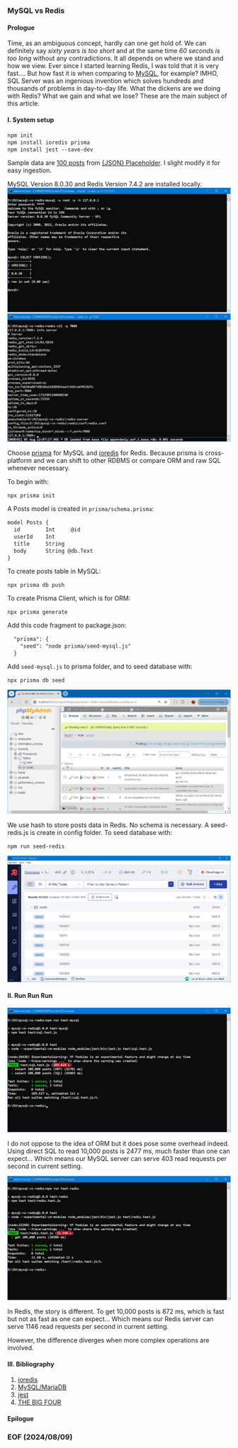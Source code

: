 ### MySQL vs Redis 


#### Prologue 
Time, as an ambiguous concept, hardly can one get hold of. We can definitely say *sixty years is too short* and at the same time *60 seconds is too long* without any contradictions. It all depends on where we stand and how we view. Ever since I started learning Redis, I was told that it is very fast.... But how fast it is when comparing to [MySQL](https://www.mysql.com/), for example? IMHO, SQL Server was an ingenious invention which solves hundreds and thousands of problems in day-to-day life. What the dickens are we doing with Redis? What we gain and what we lose? These are the main subject of this article. 


#### I. System setup 
```
npm init 
npm install ioredis prisma
npm install jest --save-dev 
```

Sample data are [100 posts](https://jsonplaceholder.typicode.com/posts) from [{JSON} Placeholder](https://jsonplaceholder.typicode.com/). I slight modify it for easy ingestion. 

MySQL Version 8.0.30 and Redis Version 7.4.2 are installed locally.
![alt mysql](img/mysql.JPG)
![alt redis](img/redis.JPG)

Choose [prisma](https://www.npmjs.com/package/prisma) for MySQL and [ioredis](https://github.com/redis/ioredis) for Redis. Because prisma is cross-platform and we can shift to other RDBMS or compare ORM and raw SQL whenever necessary. 

To begin with: 
```
npx prisma init
```

A Posts model is created in `prisma/schema.prisma`:
```
model Posts {
  id        Int     @id 
  userId    Int
  title     String
  body      String @db.Text
}
```

To create posts table in MySQL:
```
npx prisma db push 
```

To create Prisma Client, which is for ORM:
```
npx prisma generate 
```

Add this code fragment to package.json: 
```
  "prisma": {
    "seed": "node prisma/seed-mysql.js"
  }
```

Add `seed-mysql.js` to prisma folder, and to seed database with: 
```
npx prisma db seed 
```

![alt posts mysql](img/posts-mysql.JPG)

We use hash to store posts data in Redis. No schema is necessary. A seed-redis.js is create in config folder. To seed database with: 
```
npm run seed-redis
```

![alt posts redis](img/posts-redis.JPG)


#### II. Run Run Run 
![alt sql](img/test-sql.JPG)

I do not oppose to the idea of ORM but it does pose some overhead indeed. Using direct SQL to read 10,000 posts is 2477 ms, much faster than one can expect... Which means our MySQL server can serve 403 read requests per second in current setting. 

![alt redis](img/test-redis.JPG)

In Redis, the story is different. To get 10,000 posts is 872 ms, which is fast but not as fast as one can expect... Which means our Redis server can serve 1146 read requests per second in current setting. 

However, the difference diverges when more complex operations are involved. 


#### III. Bibliography 
1. [ioredis](https://github.com/redis/ioredis)
2. [MySQL/MariaDB](https://www.prisma.io/docs/orm/overview/databases/mysql)
3. [jest](https://www.npmjs.com/package/jest?activeTab=readme)
4. [THE BIG FOUR](https://www.gutenberg.org/files/70114/70114-h/70114-h.htm)


#### Epilogue 


### EOF (2024/08/09)